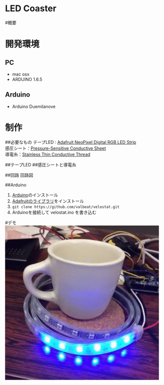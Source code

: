 LED Coaster
===
#概要

# 開発環境
## PC
+ mac osx 
+ ARDUINO 1.6.5

## Arduino
+ Arduino Duemilanove

# 制作
##必要なもの
テープLED : [Adafruit NeoPixel Digital RGB LED Strip](http://www.adafruit.com/products/1138)  
感圧シート：[Pressure-Sensitive Conductive Sheet](https://www.adafruit.com/products/1361)  
導電糸：[Stainless Thin Conductive Thread](http://www.adafruit.com/products/640)

##テープLED
##感圧シートと導電糸

##回路
回路図

##Arduino
1. [Arduino](https://www.arduino.cc/en/Main/Software)のインストール  
2. [Adafruitのライブラリ](https://github.com/adafruit/Adafruit_NeoPixel)をインストール  
3. `git clone https://github.com/valbeat/velostat.git`    
4. Arduinoを接続して velostat.ino を書き込む  

#デモ
![movie](movie.gif)
